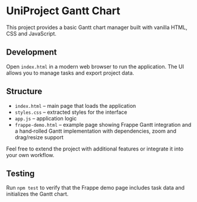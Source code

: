# UniProject Gantt Chart

This project provides a basic Gantt chart manager built with vanilla HTML, CSS and JavaScript.

## Development

Open `index.html` in a modern web browser to run the application. The UI allows you to manage tasks and export project data.

## Structure

- `index.html` – main page that loads the application
- `styles.css` – extracted styles for the interface
- `app.js` – application logic
- `frappe-demo.html` – example page showing Frappe Gantt integration and a hand‑rolled Gantt implementation with dependencies, zoom and drag/resize support

Feel free to extend the project with additional features or integrate it into your own workflow.

## Testing

Run `npm test` to verify that the Frappe demo page includes task data and initializes the Gantt chart.

